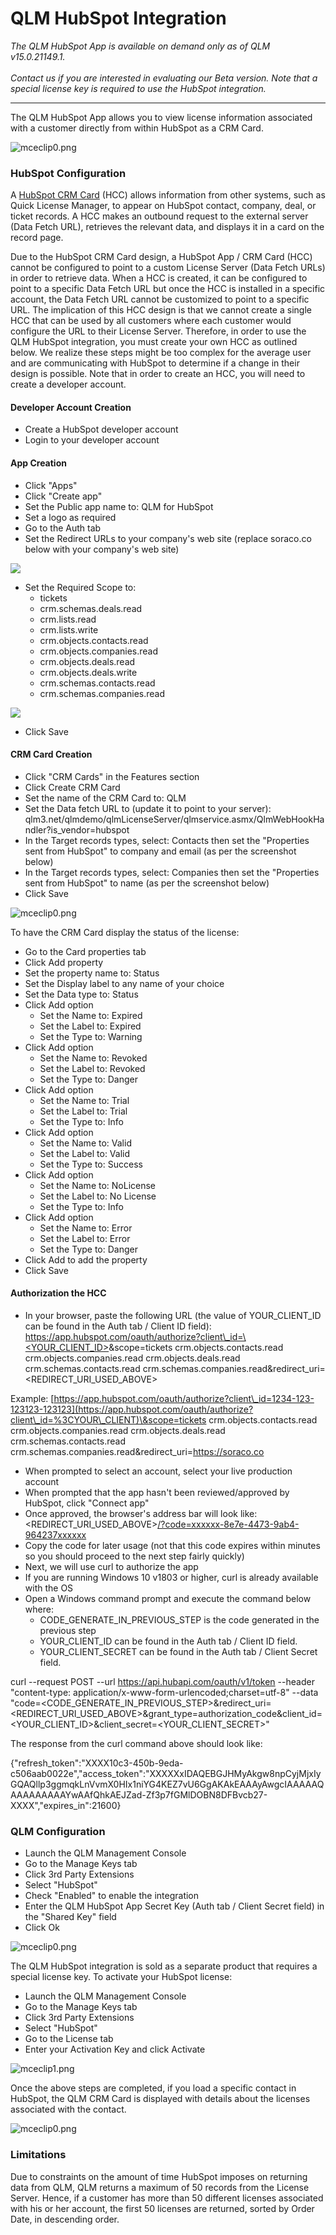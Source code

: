 # QLM HubSpot Integration

_The QLM HubSpot App is available on demand only as of QLM v15.0.21149.1._\
\
_Contact us if you are interested in evaluating our Beta version. Note that a special license key is required to use the HubSpot integration._

***

The QLM HubSpot App allows you to view license information associated with a customer directly from within HubSpot as a CRM Card.

&#x20;

![mceclip0.png](https://support.soraco.co/hc/article\_attachments/360096913852)

&#x20;

### HubSpot Configuration

A [HubSpot CRM Card](https://developers.hubspot.com/docs/api/crm/extensions/custom-cards) (HCC) allows information from other systems, such as Quick License Manager, to appear on HubSpot contact, company, deal, or ticket records. A HCC makes an outbound request to the external server (Data Fetch URL), retrieves the relevant data, and displays it in a card on the record page.&#x20;

Due to the HubSpot CRM Card design, a HubSpot App / CRM Card (HCC) cannot be configured to point to a custom License Server (Data Fetch URLs) in order to retrieve data. When a HCC is created, it can be configured to point to a specific Data Fetch URL but once the HCC is installed in a specific account, the Data Fetch URL cannot be customized to point to a specific URL. The implication of this HCC design is that we cannot create a  single HCC that can be used by all customers where each customer would configure the URL to their License Server. Therefore, in order to use the QLM HubSpot integration, you must create your own HCC as outlined below. We realize these steps might be too complex for the average user and are communicating with HubSpot to determine if a change in their design is possible. Note that in order to create an HCC, you will need to create a developer account.

&#x20;

#### Developer Account Creation

* Create a HubSpot developer account
* Login to your developer account&#x20;

#### App Creation

* Click "Apps"
* Click "Create app"
* Set the Public app name to: QLM for HubSpot
* Set a logo as required
* Go to the Auth tab
* Set the Redirect URLs to your company's web site (replace soraco.co below with your company's web site)

![](https://support.soraco.co/hc/article\_attachments/16866065365012)

&#x20;

* Set the Required Scope to:
  * tickets
  * crm.schemas.deals.read
  * crm.lists.read
  * crm.lists.write
  * crm.objects.contacts.read
  * crm.objects.companies.read
  * crm.objects.deals.read
  * crm.objects.deals.write
  * crm.schemas.contacts.read
  * crm.schemas.companies.read

![](https://support.soraco.co/hc/article\_attachments/16866056874132)

* Click Save

#### CRM Card Creation

* Click "CRM Cards" in the Features section
* Click Create CRM Card
* Set the name of the CRM Card to: QLM
* Set the Data fetch URL to (update it to point to your server): qlm3.net/qlmdemo/qlmLicenseServer/qlmservice.asmx/QlmWebHookHandler?is\_vendor=hubspot
* In the Target records types, select: Contacts then set the "Properties sent from HubSpot" to company and email (as per the screenshot below)
* In the Target records types, select: Companies then set the "Properties sent from HubSpot" to name (as per the screenshot below)
* Click Save

![mceclip0.png](https://support.soraco.co/hc/article\_attachments/360097054172)

To have the CRM Card display the status of the license:

* Go to the Card properties tab
* Click Add property
* Set the property name to: Status
* Set the Display label to any name of your choice
* Set the Data type to: Status
* Click Add option
  * Set the Name to: Expired
  * Set the Label to: Expired
  * Set the Type to: Warning
* Click Add option
  * Set the Name to: Revoked
  * Set the Label to: Revoked
  * Set the Type to: Danger
* Click Add option
  * Set the Name to: Trial
  * Set the Label to: Trial
  * Set the Type to: Info
* Click Add option
  * Set the Name to: Valid
  * Set the Label to: Valid
  * Set the Type to: Success
* Click Add option
  * Set the Name to: NoLicense
  * Set the Label to: No License
  * Set the Type to: Info
* Click Add option
  * Set the Name to: Error
  * Set the Label to: Error
  * Set the Type to: Danger
* Click Add to add the property
* Click Save

#### Authorization the HCC

* In your browser, paste the following URL (the value of YOUR\_CLIENT\_ID can be found in the Auth tab / Client ID field): [https://app.hubspot.com/oauth/authorize?client\_id=\<YOUR\_CLIENT\_ID>](https://app.hubspot.com/oauth/authorize?client\_id=%3CYOUR\_CLIENT)\&scope=tickets crm.objects.contacts.read crm.objects.companies.read crm.objects.deals.read crm.schemas.contacts.read crm.schemas.companies.read\&redirect\_uri=\<REDIRECT\_URI\_USED\_ABOVE>

&#x20;         Example: [https://app.hubspot.com/oauth/authorize?client\_id=1234-123-123123-123123](https://app.hubspot.com/oauth/authorize?client\_id=%3CYOUR\_CLIENT)\&scope=tickets crm.objects.contacts.read crm.objects.companies.read crm.objects.deals.read crm.schemas.contacts.read crm.schemas.companies.read\&redirect\_uri=https://soraco.co

* When prompted to select an account, select your live production account
* When prompted that the app hasn't been reviewed/approved by HubSpot, click "Connect app"
* Once approved, the browser's address bar will look like: \<REDIRECT\_URI\_USED\_ABOVE>[/?code=xxxxxx-8e7e-4473-9ab4-964237xxxxxx](https://qlmhubspot.free.beeceptor.com/?code=xxxxxx-8e7e-4473-9ab4-964237xxxxxx)
* Copy the code for later usage (not that this code expires within minutes so you should proceed to the next step fairly quickly)
* Next, we will use curl to authorize the app
* If you are running Windows 10 v1803 or higher, curl is already available with the OS
* Open a Windows command prompt and execute the command below where:
  * CODE\_GENERATE\_IN\_PREVIOUS\_STEP is the code generated in the previous step
  * YOUR\_CLIENT\_ID can be found in the Auth tab / Client ID field.
  * YOUR\_CLIENT\_SECRET can be found in the Auth tab / Client Secret field.

curl --request POST --url https://api.hubapi.com/oauth/v1/token --header "content-type: application/x-www-form-urlencoded;charset=utf-8" --data "code=\<CODE\_GENERATE\_IN\_PREVIOUS\_STEP>\&redirect\_uri=\<REDIRECT\_URI\_USED\_ABOVE>\&grant\_type=authorization\_code\&client\_id=\<YOUR\_CLIENT\_ID>\&client\_secret=\<YOUR\_CLIENT\_SECRET>"

&#x20;

The response from the curl command above should look like:

{"refresh\_token":"XXXX10c3-450b-9eda-c506aab0022e","access\_token":"XXXXXxIDAQEBGJHMyAkgw8npCyjMjxIyGQAQllp3ggmqkLnVvmX0HIx1niYG4KEZ7vU6GgAKAkEAAAyAwgcIAAAAAQAAAAAAAAAYwAAfQhkAEJZad-Zf3p7fGMlDOBN8DFBvcb27-XXXX","expires\_in":21600}

&#x20;

### QLM Configuration

* Launch the QLM Management Console
* Go to the Manage Keys tab
* Click 3rd Party Extensions
* Select "HubSpot"
* Check "Enabled" to enable the integration
* Enter the QLM HubSpot App Secret Key (Auth tab / Client Secret field) in the "Shared Key" field
* Click Ok

![mceclip0.png](https://support.soraco.co/hc/article\_attachments/9859228626196)

The QLM HubSpot integration is sold as a separate product that requires a special license key.  To activate your HubSpot license:

* Launch the QLM Management Console
* Go to the Manage Keys tab
* Click 3rd Party Extensions
* Select "HubSpot"
* Go to the License tab
* Enter your Activation Key and click Activate

![mceclip1.png](https://support.soraco.co/hc/article\_attachments/9859253842580)

&#x20;

Once the above steps are completed, if you load a specific contact in HubSpot, the QLM CRM Card is displayed with details about the licenses associated with the contact.

![mceclip0.png](https://support.soraco.co/hc/article\_attachments/360096913852)

### Limitations

Due to constraints on the amount of time HubSpot imposes on returning data from QLM, QLM returns a maximum of 50 records from the License Server. Hence, if a customer has more than 50 different licenses associated with his or her account, the first 50 licenses are returned, sorted by Order Date, in descending order.

